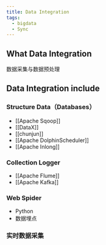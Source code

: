 ```yaml
---
title: Data Integration
tags:
  - bigdata
  - Sync
---
```


## What Data Integration 

数据采集与数据预处理


## Data Integration include


### Structure Data（Databases）

- [[Apache Sqoop]]
- [[DataX]]
- [[chunjun]]
- [[Apache DolphinScheduler]]
- [[Apache Inlong]]
### Collection Logger 

- [[Apache Flume]]
- [[Apache Kafka]]

### Web Spider

- Python 
- 数据埋点

### 实时数据采集


